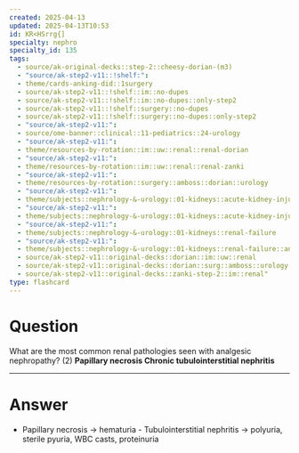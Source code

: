 ```yaml
---
created: 2025-04-13
updated: 2025-04-13T10:53
id: KR<HSrrg{]
specialty: nephro
specialty_id: 135
tags:
  - source/ak-original-decks::step-2::cheesy-dorian-(m3)
  - "source/ak-step2-v11::!shelf:": 
  - theme/cards-anking-did::1surgery
  - source/ak-step2-v11::!shelf::im::no-dupes
  - source/ak-step2-v11::!shelf::im::no-dupes::only-step2
  - source/ak-step2-v11::!shelf::surgery::no-dupes
  - source/ak-step2-v11::!shelf::surgery::no-dupes::only-step2
  - "source/ak-step2-v11:": 
  - source/ome-banner::clinical::11-pediatrics::24-urology
  - "source/ak-step2-v11:": 
  - theme/resources-by-rotation::im::uw::renal::renal-dorian
  - "source/ak-step2-v11:": 
  - theme/resources-by-rotation::im::uw::renal::renal-zanki
  - "source/ak-step2-v11:": 
  - theme/resources-by-rotation::surgery::amboss::dorian::urology
  - "source/ak-step2-v11:": 
  - theme/subjects::nephrology-&-urology::01-kidneys::acute-kidney-injury::intrinsic-renal-failure::analgesic-nephropathy
  - "source/ak-step2-v11:": 
  - theme/subjects::nephrology-&-urology::01-kidneys::acute-kidney-injury::intrinsic-renal-failure::renal-papillary-necrosis
  - "source/ak-step2-v11:": 
  - theme/subjects::nephrology-&-urology::01-kidneys::renal-failure
  - "source/ak-step2-v11:": 
  - theme/subjects::nephrology-&-urology::01-kidneys::renal-failure::anaglesic-nephropathy
  - source/ak-step2-v11::original-decks::dorian::im::uw::renal
  - source/ak-step2-v11::original-decks::dorian::surg::amboss::urology
  - source/ak-step2-v11::original-decks::zanki-step-2::im::renal"
type: flashcard
---
```


# Question
What are the most common renal pathologies seen with analgesic nephropathy? (2)   **Papillary necrosis Chronic tubulointerstitial nephritis**

---

# Answer
- Papillary necrosis → hematuria - Tubulointerstitial nephritis → polyuria, sterile pyuria, WBC casts, proteinuria